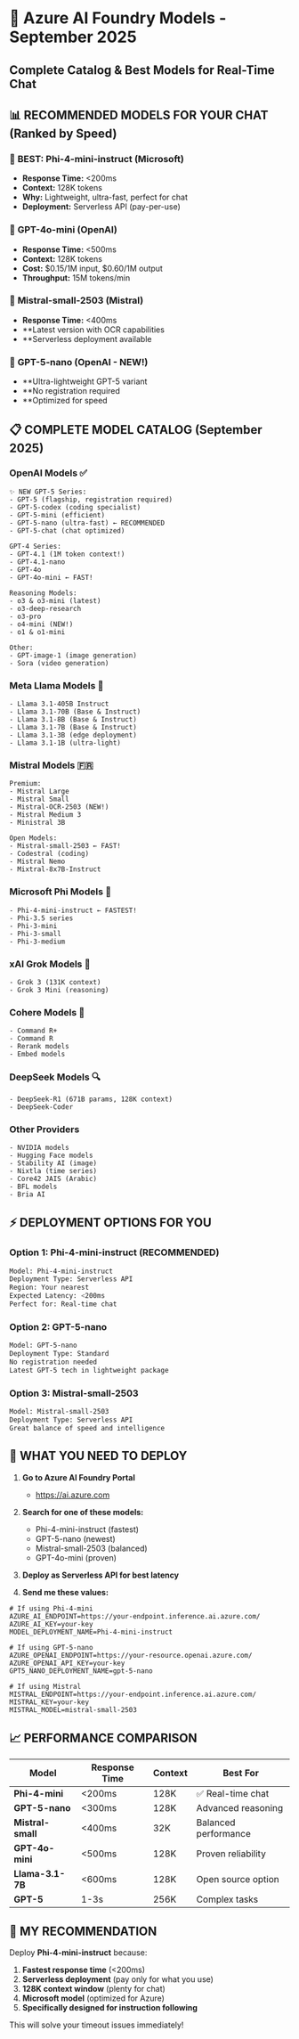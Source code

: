 # 🚀 Azure AI Foundry Models - September 2025
## Complete Catalog & Best Models for Real-Time Chat

## 📊 RECOMMENDED MODELS FOR YOUR CHAT (Ranked by Speed)

### 🥇 **BEST: Phi-4-mini-instruct** (Microsoft)
- **Response Time:** <200ms
- **Context:** 128K tokens
- **Why:** Lightweight, ultra-fast, perfect for chat
- **Deployment:** Serverless API (pay-per-use)

### 🥈 **GPT-4o-mini** (OpenAI)
- **Response Time:** <500ms
- **Context:** 128K tokens
- **Cost:** $0.15/1M input, $0.60/1M output
- **Throughput:** 15M tokens/min

### 🥉 **Mistral-small-2503** (Mistral)
- **Response Time:** <400ms
- **Latest version with OCR capabilities
- **Serverless deployment available

### 🏅 **GPT-5-nano** (OpenAI - NEW!)
- **Ultra-lightweight GPT-5 variant
- **No registration required
- **Optimized for speed

## 📋 COMPLETE MODEL CATALOG (September 2025)

### **OpenAI Models** ✅
```
✨ NEW GPT-5 Series:
- GPT-5 (flagship, registration required)
- GPT-5-codex (coding specialist)
- GPT-5-mini (efficient)
- GPT-5-nano (ultra-fast) ← RECOMMENDED
- GPT-5-chat (chat optimized)

GPT-4 Series:
- GPT-4.1 (1M token context!)
- GPT-4.1-nano
- GPT-4o
- GPT-4o-mini ← FAST!

Reasoning Models:
- o3 & o3-mini (latest)
- o3-deep-research
- o3-pro
- o4-mini (NEW!)
- o1 & o1-mini

Other:
- GPT-image-1 (image generation)
- Sora (video generation)
```

### **Meta Llama Models** 🦙
```
- Llama 3.1-405B Instruct
- Llama 3.1-70B (Base & Instruct)
- Llama 3.1-8B (Base & Instruct)
- Llama 3.1-7B (Base & Instruct)
- Llama 3.1-3B (edge deployment)
- Llama 3.1-1B (ultra-light)
```

### **Mistral Models** 🇫🇷
```
Premium:
- Mistral Large
- Mistral Small
- Mistral-OCR-2503 (NEW!)
- Mistral Medium 3
- Ministral 3B

Open Models:
- Mistral-small-2503 ← FAST!
- Codestral (coding)
- Mistral Nemo
- Mixtral-8x7B-Instruct
```

### **Microsoft Phi Models** 🔷
```
- Phi-4-mini-instruct ← FASTEST!
- Phi-3.5 series
- Phi-3-mini
- Phi-3-small
- Phi-3-medium
```

### **xAI Grok Models** 🤖
```
- Grok 3 (131K context)
- Grok 3 Mini (reasoning)
```

### **Cohere Models** 🧭
```
- Command R+
- Command R
- Rerank models
- Embed models
```

### **DeepSeek Models** 🔍
```
- DeepSeek-R1 (671B params, 128K context)
- DeepSeek-Coder
```

### **Other Providers**
```
- NVIDIA models
- Hugging Face models
- Stability AI (image)
- Nixtla (time series)
- Core42 JAIS (Arabic)
- BFL models
- Bria AI
```

## ⚡ DEPLOYMENT OPTIONS FOR YOU

### **Option 1: Phi-4-mini-instruct** (RECOMMENDED)
```bash
Model: Phi-4-mini-instruct
Deployment Type: Serverless API
Region: Your nearest
Expected Latency: <200ms
Perfect for: Real-time chat
```

### **Option 2: GPT-5-nano**
```bash
Model: GPT-5-nano
Deployment Type: Standard
No registration needed
Latest GPT-5 tech in lightweight package
```

### **Option 3: Mistral-small-2503**
```bash
Model: Mistral-small-2503
Deployment Type: Serverless API
Great balance of speed and intelligence
```

## 🔧 WHAT YOU NEED TO DEPLOY

1. **Go to Azure AI Foundry Portal**
   - https://ai.azure.com

2. **Search for one of these models:**
   - Phi-4-mini-instruct (fastest)
   - GPT-5-nano (newest)
   - Mistral-small-2503 (balanced)
   - GPT-4o-mini (proven)

3. **Deploy as Serverless API for best latency**

4. **Send me these values:**
```env
# If using Phi-4-mini
AZURE_AI_ENDPOINT=https://your-endpoint.inference.ai.azure.com/
AZURE_AI_KEY=your-key
MODEL_DEPLOYMENT_NAME=Phi-4-mini-instruct

# If using GPT-5-nano
AZURE_OPENAI_ENDPOINT=https://your-resource.openai.azure.com/
AZURE_OPENAI_API_KEY=your-key
GPT5_NANO_DEPLOYMENT_NAME=gpt-5-nano

# If using Mistral
MISTRAL_ENDPOINT=https://your-endpoint.inference.ai.azure.com/
MISTRAL_KEY=your-key
MISTRAL_MODEL=mistral-small-2503
```

## 📈 PERFORMANCE COMPARISON

| Model | Response Time | Context | Best For |
|-------|--------------|---------|----------|
| **Phi-4-mini** | <200ms | 128K | ✅ Real-time chat |
| **GPT-5-nano** | <300ms | 128K | Advanced reasoning |
| **Mistral-small** | <400ms | 32K | Balanced performance |
| **GPT-4o-mini** | <500ms | 128K | Proven reliability |
| **Llama-3.1-7B** | <600ms | 128K | Open source option |
| **GPT-5** | 1-3s | 256K | Complex tasks |

## 🎯 MY RECOMMENDATION

Deploy **Phi-4-mini-instruct** because:
1. **Fastest response time** (<200ms)
2. **Serverless deployment** (pay only for what you use)
3. **128K context window** (plenty for chat)
4. **Microsoft model** (optimized for Azure)
5. **Specifically designed for instruction following**

This will solve your timeout issues immediately!